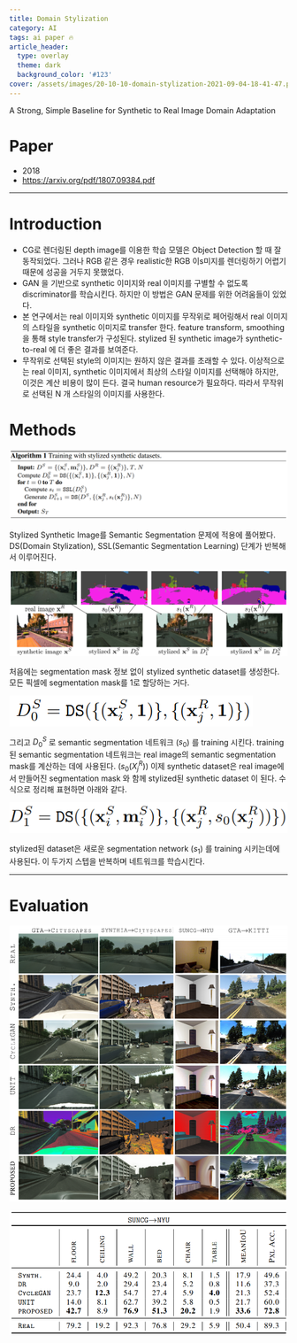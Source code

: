 ```yaml
---
title: Domain Stylization
category: AI
tags: ai paper 🔥
article_header:
  type: overlay
  theme: dark
  background_color: '#123'
cover: /assets/images/20-10-10-domain-stylization-2021-09-04-18-41-47.png
---
```


A Strong, Simple Baseline for Synthetic to Real Image Domain Adaptation

<!--more-->

# Paper

- 2018
- https://arxiv.org/pdf/1807.09384.pdf

---

# Introduction

- CG로 렌더링된 depth image를 이용한 학습 모델은 Object Detection 할 때 잘 동작되었다. 그러나 RGB 같은 경우 realistic한 RGB 이s미지를 렌더링하기 어렵기 때문에 성공을 거두지 못했었다.
- GAN 을 기반으로 synthetic 이미지와 real 이미지를 구별할 수 없도록 discriminator를 학습시킨다. 하지만 이 방법은 GAN 문제를 위한 어려움들이 있었다.
- 본 연구에서는 real 이미지와 synthetic 이미지를 무작위로 페어링해서 real 이미지의 스타일을 synthetic 이미지로 transfer 한다. feature transform, smoothing 을 통해 style transfer가 구성된다. stylized 된 synthetic image가 synthetic-to-real 에 더 좋은 결과를 보여준다.
- 무작위로 선택된 style의 이미지는 원하지 않은 결과를 초래할 수 있다. 이상적으로는 real 이미지, synthetic 이미지에서 최상의 스타일 이미지를 선택해야 하지만, 이것은 계산 비용이 많이 든다. 결국 human resource가 필요하다. 따라서 무작위로 선택된 N 개 스타일의 이미지를 사용한다.

# Methods

![](/assets/images/20-10-10-domain-stylization-2021-09-04-18-41-13.png)

Stylized Synthetic Image를 Semantic Segmentation 문제에 적용에 풀어봤다. DS(Domain Stylization), SSL(Semantic Segmentation Learning) 단계가 반복해서 이루어진다.

![](/assets/images/20-10-10-domain-stylization-2021-09-04-18-41-47.png)

처음에는 segmentation mask 정보 없이 stylized synthetic dataset를 생성한다. 모든 픽셀에 segmentation mask를 1로 할당하는 거다.

![](/assets/images/20-10-10-domain-stylization-2021-09-04-18-42-25.png)

그리고 $D_0^S$ 로 semantic segmentation 네트워크 ($s_0$) 를 training 시킨다. training 된 semantic segmentation 네트워크는 real image의 semantic segmentation mask를 계산하는 데에 사용된다. ($s_0(X_j^R)$) 이제 synthetic dataset은 real image에서 만들어진 segmentation mask 와 함께 stylized된 synthetic dataset 이 된다. 수식으로 정리해 표현하면 아래와 같다.

![](/assets/images/20-10-10-domain-stylization-2021-09-04-18-42-16.png)

stylized된 dataset은 새로운 segmentation network ($s_1$) 를 training 시키는데에 사용된다.
이 두가지 스텝을 반복하며 네트워크를 학습시킨다.

---

# Evaluation

![](/assets/images/20-10-10-domain-stylization-2021-09-04-18-43-18.png)

![](../assets/images/20-10-10-domain-stylization-2021-09-04-18-44-01.png)
